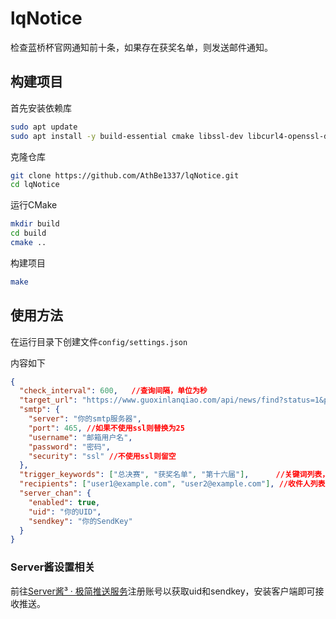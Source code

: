 # lqNotice

检查蓝桥杯官网通知前十条，如果存在获奖名单，则发送邮件通知。

## 构建项目

首先安装依赖库

```bash
sudo apt update
sudo apt install -y build-essential cmake libssl-dev libcurl4-openssl-dev nlohmann-json3-dev
```

克隆仓库

```bash
git clone https://github.com/AthBe1337/lqNotice.git
cd lqNotice
```

运行CMake

```bash
mkdir build
cd build
cmake ..
```

构建项目

```bash
make
```

## 使用方法

在运行目录下创建文件`config/settings.json`

内容如下

```json
{
  "check_interval": 600,   //查询间隔，单位为秒
  "target_url": "https://www.guoxinlanqiao.com/api/news/find?status=1&project=dasai&progid=20&pageno=1&pagesize=10",
  "smtp": {
    "server": "你的smtp服务器",
    "port": 465, //如果不使用ssl则替换为25
    "username": "邮箱用户名",
    "password": "密码",
    "security": "ssl" //不使用ssl则留空
  },
  "trigger_keywords": ["总决赛", "获奖名单", "第十六届"],      //关键词列表，跟据实际情况调整
  "recipients": ["user1@example.com", "user2@example.com"], //收件人列表，如果不使用邮箱则留空
  "server_chan": {
    "enabled": true,
    "uid": "你的UID",
    "sendkey": "你的SendKey"
  }
}

```

### Server酱设置相关

前往[Server酱³ · 极简推送服务](https://sc3.ft07.com/)注册账号以获取uid和sendkey，安装客户端即可接收推送。

